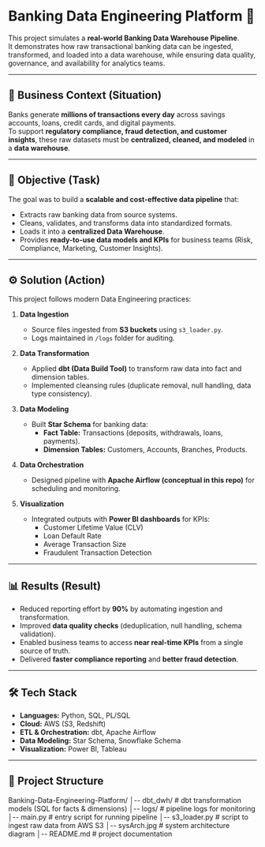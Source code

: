 # Banking Data Engineering Platform 🚀

This project simulates a **real-world Banking Data Warehouse Pipeline**.  
It demonstrates how raw transactional banking data can be ingested, transformed, and loaded into a data warehouse, while ensuring data quality, governance, and availability for analytics teams.  

---

## 🏦 Business Context (Situation)
Banks generate **millions of transactions every day** across savings accounts, loans, credit cards, and digital payments.  
To support **regulatory compliance, fraud detection, and customer insights**, these raw datasets must be **centralized, cleaned, and modeled** in a **data warehouse**.

---

## 🎯 Objective (Task)
The goal was to build a **scalable and cost-effective data pipeline** that:  
- Extracts raw banking data from source systems.  
- Cleans, validates, and transforms data into standardized formats.  
- Loads it into a **centralized Data Warehouse**.  
- Provides **ready-to-use data models and KPIs** for business teams (Risk, Compliance, Marketing, Customer Insights).  

---

## ⚙️ Solution (Action)
This project follows modern Data Engineering practices:

1. **Data Ingestion**
   - Source files ingested from **S3 buckets** using `s3_loader.py`.  
   - Logs maintained in `/logs` folder for auditing.  

2. **Data Transformation**
   - Applied **dbt (Data Build Tool)** to transform raw data into fact and dimension tables.  
   - Implemented cleansing rules (duplicate removal, null handling, data type consistency).  

3. **Data Modeling**
   - Built **Star Schema** for banking data:  
     - **Fact Table:** Transactions (deposits, withdrawals, loans, payments).  
     - **Dimension Tables:** Customers, Accounts, Branches, Products.  

4. **Data Orchestration**
   - Designed pipeline with **Apache Airflow (conceptual in this repo)** for scheduling and monitoring.  

5. **Visualization**
   - Integrated outputs with **Power BI dashboards** for KPIs:  
     - Customer Lifetime Value (CLV)  
     - Loan Default Rate  
     - Average Transaction Size  
     - Fraudulent Transaction Detection  

---

## 📊 Results (Result)
- Reduced reporting effort by **90%** by automating ingestion and transformation.  
- Improved **data quality checks** (deduplication, null handling, schema validation).  
- Enabled business teams to access **near real-time KPIs** from a single source of truth.  
- Delivered **faster compliance reporting** and **better fraud detection**.  

---

## 🛠️ Tech Stack
- **Languages:** Python, SQL, PL/SQL  
- **Cloud:** AWS (S3, Redshift)  
- **ETL & Orchestration:** dbt, Apache Airflow  
- **Data Modeling:** Star Schema, Snowflake Schema  
- **Visualization:** Power BI, Tableau  

---

## 📂 Project Structure
Banking-Data-Engineering-Platform/
│-- dbt_dwh/           # dbt transformation models (SQL for facts & dimensions)
│-- logs/              # pipeline logs for monitoring
│-- main.py            # entry script for running pipeline
│-- s3_loader.py       # script to ingest raw data from AWS S3
│-- sysArch.jpg        # system architecture diagram
│-- README.md          # project documentation





